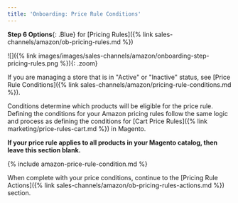```yaml
---
title: 'Onboarding: Price Rule Conditions'
---
```



**Step 6 Options**{: .Blue} for [Pricing Rules]({% link sales-channels/amazon/ob-pricing-rules.md %})

![]({% link images/images/sales-channels/amazon/onboarding-step-pricing-rules.png %}){: .zoom}

If you are managing a store that is in "Active" or "Inactive" status, see [Price Rule Conditions]({% link sales-channels/amazon/pricing-rule-conditions.md %}).

Conditions determine which products will be eligible for the price rule. Defining the conditions for your Amazon pricing rules follow the same logic and process as defining the conditions for [Cart Price Rules]({% link marketing/price-rules-cart.md %}) in Magento.

**If your price rule applies to all products in your Magento catalog, then leave this section blank.**

{% include amazon-price-rule-condition.md %}

When complete with your price conditions, continue to the [Pricing Rule Actions]({% link sales-channels/amazon/ob-pricing-rules-actions.md %}) section.
